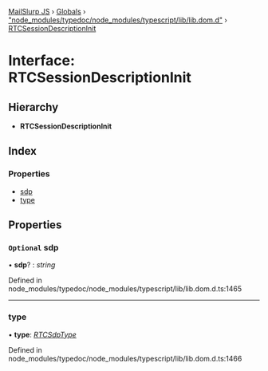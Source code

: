 [MailSlurp JS](../README.md) › [Globals](../globals.md) › ["node_modules/typedoc/node_modules/typescript/lib/lib.dom.d"](../modules/_node_modules_typedoc_node_modules_typescript_lib_lib_dom_d_.md) › [RTCSessionDescriptionInit](_node_modules_typedoc_node_modules_typescript_lib_lib_dom_d_.rtcsessiondescriptioninit.md)

# Interface: RTCSessionDescriptionInit

## Hierarchy

* **RTCSessionDescriptionInit**

## Index

### Properties

* [sdp](_node_modules_typedoc_node_modules_typescript_lib_lib_dom_d_.rtcsessiondescriptioninit.md#optional-sdp)
* [type](_node_modules_typedoc_node_modules_typescript_lib_lib_dom_d_.rtcsessiondescriptioninit.md#type)

## Properties

### `Optional` sdp

• **sdp**? : *string*

Defined in node_modules/typedoc/node_modules/typescript/lib/lib.dom.d.ts:1465

___

###  type

• **type**: *[RTCSdpType](../modules/_node_modules_typedoc_node_modules_typescript_lib_lib_dom_d_.md#rtcsdptype)*

Defined in node_modules/typedoc/node_modules/typescript/lib/lib.dom.d.ts:1466
